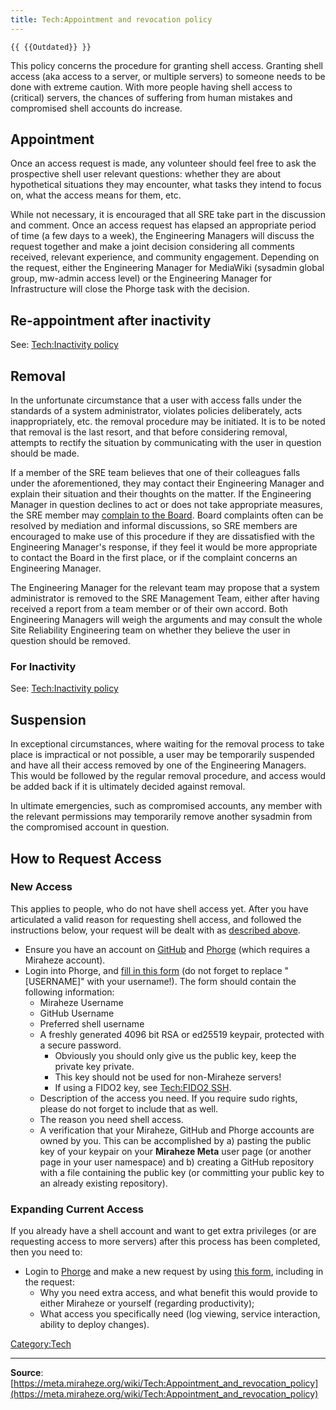 ```yaml
---
title: Tech:Appointment and revocation policy
---
```


`{{ {{Outdated}} }}`

This policy concerns the procedure for granting shell access. Granting shell access (aka access to a server, or multiple servers) to someone needs to be done with extreme caution. With more people having shell access to (critical) servers, the chances of suffering from human mistakes and compromised shell accounts do increase.

## Appointment 

Once an access request is made, any volunteer should feel free to ask the prospective shell user relevant questions: whether they are about hypothetical situations they may encounter, what tasks they intend to focus on, what the access means for them, etc.

While not necessary, it is encouraged that all SRE take part in the discussion and comment. Once an access request has elapsed an appropriate period of time (a few days to a week), the Engineering Managers will discuss the request together and make a joint decision considering all comments received, relevant experience, and community engagement. Depending on the request, either the Engineering Manager for MediaWiki (sysadmin global group, mw-admin access level) or the Engineering Manager for Infrastructure will close the Phorge task with the decision.

## Re-appointment after inactivity 

See: [Tech:Inactivity policy](https://meta.miraheze.org/wiki/Tech:Inactivity_policy)

## Removal 

In the unfortunate circumstance that a user with access falls under the standards of a system administrator, violates policies deliberately, acts inappropriately, etc. the removal procedure may be initiated. It is to be noted that removal is the last resort, and that before considering removal, attempts to rectify the situation by communicating with the user in question should be made.

If a member of the SRE team believes that one of their colleagues falls under the aforementioned, they may contact their Engineering Manager and explain their situation and their thoughts on the matter. If the Engineering Manager in question declines to act or does not take appropriate measures, the SRE member may [complain to the Board](https://meta.miraheze.org/wiki/:File:Miraheze-Complaints-Procedure.pdf). Board complaints often can be resolved by mediation and informal discussions, so SRE members are encouraged to make use of this procedure if they are dissatisfied with the Engineering Manager's response, if they feel it would be more appropriate to contact the Board in the first place, or if the complaint concerns an Engineering Manager.

The Engineering Manager for the relevant team may propose that a system administrator is removed to the SRE Management Team, either after having received a report from a team member or of their own accord. Both Engineering Managers will weigh the arguments and may consult the whole Site Reliability Engineering team on whether they believe the user in question should be removed.

### For Inactivity 

See: [Tech:Inactivity policy](https://meta.miraheze.org/wiki/Tech:Inactivity_policy)

## Suspension 

In exceptional circumstances, where waiting for the removal process to take place is impractical or not possible, a user may be temporarily suspended and have all their access removed by one of the Engineering Managers. This would be followed by the regular removal procedure, and access would be added back if it is ultimately decided against removal.

In ultimate emergencies, such as compromised accounts, any member with the relevant permissions may temporarily remove another sysadmin from the compromised account in question.

## How to Request Access 

### New Access 

This applies to people, who do not have shell access yet. After you have articulated a valid reason for requesting shell access, and followed the instructions below, your request will be dealt with as [described above](#appointment).
* Ensure you have an account on [GitHub](https://meta.miraheze.org/wiki/github:) and [Phorge](https://meta.miraheze.org/wiki/phorge:) (which requires a Miraheze account).
* Login into Phorge, and [fill in this form](https://meta.miraheze.org/wiki/phorge:maniphest/task/edit/form/17/) (do not forget to replace "[USERNAME]" with your username!). The form should contain the following information:
   * Miraheze Username
   * GitHub Username
   * Preferred shell username
   * A freshly generated 4096 bit RSA or ed25519 keypair, protected with a secure password.
      * Obviously you should only give us the public key, keep the private key private.
      * This key should not be used for non-Miraheze servers!
      * If using a FIDO2 key, see [Tech:FIDO2 SSH](https://meta.miraheze.org/wiki/Tech:FIDO2_SSH).
   * Description of the access you need. If you require sudo rights, please do not forget to include that as well.
   * The reason you need shell access.
   * A verification that your Miraheze, GitHub and Phorge accounts are owned by you. This can be accomplished by a) pasting the public key of your keypair on your **Miraheze Meta** user page (or another page in your user namespace) and b) creating a GitHub repository with a file containing the public key (or committing your public key to an already existing repository).

### Expanding Current Access 

If you already have a shell account and want to get extra privileges (or are requesting access to more servers) after this process has been completed, then you need to:
* Login to [Phorge](https://meta.miraheze.org/wiki/phorge:) and make a new request by using [this form](https://meta.miraheze.org/wiki/phorge:maniphest/task/edit/form/17/), including in the request:
   * Why you need extra access, and what benefit this would provide to either Miraheze or yourself (regarding productivity);
   * What access you specifically need (log viewing, service interaction, ability to deploy changes).

[Category:Tech](https://meta.miraheze.org/wiki/Category:Tech)

----
**Source**: [https://meta.miraheze.org/wiki/Tech:Appointment_and_revocation_policy](https://meta.miraheze.org/wiki/Tech:Appointment_and_revocation_policy)
